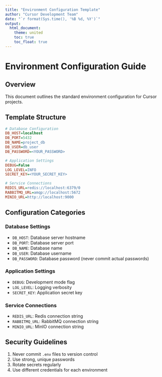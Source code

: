 ```yaml
---
title: "Environment Configuration Template"
author: "Cursor Development Team"
date: "`r format(Sys.time(), '%B %d, %Y')`"
output:
  html_document:
    theme: united
    toc: true
    toc_float: true
---
```


# Environment Configuration Guide

## Overview
This document outlines the standard environment configuration for Cursor projects.

## Template Structure
```ini
# Database Configuration
DB_HOST=localhost
DB_PORT=5432
DB_NAME=project_db
DB_USER=db_user
DB_PASSWORD=<YOUR_PASSWORD>

# Application Settings
DEBUG=False
LOG_LEVEL=INFO
SECRET_KEY=<YOUR_SECRET_KEY>

# Service Connections
REDIS_URL=redis://localhost:6379/0
RABBITMQ_URL=amqp://localhost:5672
MINIO_URL=http://localhost:9000
```

## Configuration Categories

### Database Settings
- `DB_HOST`: Database server hostname
- `DB_PORT`: Database server port
- `DB_NAME`: Database name
- `DB_USER`: Database username
- `DB_PASSWORD`: Database password (never commit actual passwords)

### Application Settings
- `DEBUG`: Development mode flag
- `LOG_LEVEL`: Logging verbosity
- `SECRET_KEY`: Application secret key

### Service Connections
- `REDIS_URL`: Redis connection string
- `RABBITMQ_URL`: RabbitMQ connection string
- `MINIO_URL`: MinIO connection string

## Security Guidelines
1. Never commit `.env` files to version control
2. Use strong, unique passwords
3. Rotate secrets regularly
4. Use different credentials for each environment 